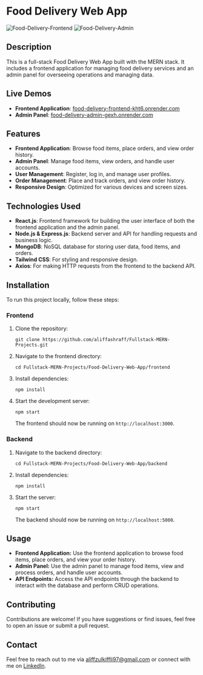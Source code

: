 # Food Delivery Web App

![Food-Delivery-Frontend](https://github.com/user-attachments/assets/fa394bf6-d401-4b35-92e3-3a02eafec4db) <!-- Replace with actual screenshot of the frontend -->
![Food-Delivery-Admin](https://github.com/user-attachments/assets/96abc11c-fb3f-42a9-a009-03b1ce6b597a) <!-- Replace with actual screenshot of the admin panel -->

## Description

This is a full-stack Food Delivery Web App built with the MERN stack. It includes a frontend application for managing food delivery services and an admin panel for overseeing operations and managing data.

## Live Demos

- **Frontend Application**: [food-delivery-frontend-kht6.onrender.com](https://food-delivery-frontend-kht6.onrender.com)
- **Admin Panel**: [food-delivery-admin-gexh.onrender.com](https://food-delivery-admin-gexh.onrender.com)

## Features

- **Frontend Application**: Browse food items, place orders, and view order history.
- **Admin Panel**: Manage food items, view orders, and handle user accounts.
- **User Management**: Register, log in, and manage user profiles.
- **Order Management**: Place and track orders, and view order history.
- **Responsive Design**: Optimized for various devices and screen sizes.

## Technologies Used

- **React.js**: Frontend framework for building the user interface of both the frontend application and the admin panel.
- **Node.js & Express.js**: Backend server and API for handling requests and business logic.
- **MongoDB**: NoSQL database for storing user data, food items, and orders.
- **Tailwind CSS**: For styling and responsive design.
- **Axios**: For making HTTP requests from the frontend to the backend API.

## Installation

To run this project locally, follow these steps:

### Frontend

1. Clone the repository:

   `git clone https://github.com/aliffashraff/Fullstack-MERN-Projects.git`

2. Navigate to the frontend directory:

   `cd Fullstack-MERN-Projects/Food-Delivery-Web-App/frontend`

3. Install dependencies:

   `npm install`

4. Start the development server:

   `npm start`

   The frontend should now be running on `http://localhost:3000`.

### Backend

1. Navigate to the backend directory:

   `cd Fullstack-MERN-Projects/Food-Delivery-Web-App/backend`

2. Install dependencies:

   `npm install`

3. Start the server:

   `npm start`

   The backend should now be running on `http://localhost:5000`.

## Usage

- **Frontend Application:** Use the frontend application to browse food items, place orders, and view your order history.
- **Admin Panel:** Use the admin panel to manage food items, view and process orders, and handle user accounts.
- **API Endpoints:** Access the API endpoints through the backend to interact with the database and perform CRUD operations.

## Contributing

Contributions are welcome! If you have suggestions or find issues, feel free to open an issue or submit a pull request.

## Contact

Feel free to reach out to me via [aliffzulkiffli97@gmail.com](mailto:aliffzulkiffli97@gmail.com) or connect with me on [LinkedIn](https://www.linkedin.com/in/aliff-ashraff/).
